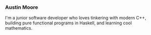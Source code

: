 ### Austin Moore

I'm a junior software developer who loves tinkering with modern C++, building pure functional programs in Haskell, and learning cool mathematics.

